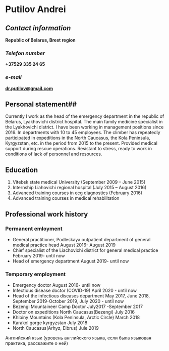 # Putilov Andrei #

## *Contact information* ##
**Republic of Belarus, Brest region** 

### *Telefon number* ###
**+37529 335 24 65**
### *e-mail* ### 
**dr.putilov@gmail.com**
## Personal statement##
Currently I work as the head of the emergency department in the republic of Belarus, Lyakhovichi
district hospital. The main family medicine specialist in the Lyakhovichi district. I have been working in
management positions since 2016. In departments with 10 to 45 employees.
The climber has repeatedly participated in expeditions in the North Caucasus, the Kola Peninsula,
Kyrgyzstan, etc. in the period from 2015 to the present. Provided medical support during rescue
operations.
Resistant to stress, ready to work in conditions of lack of personnel and resources.

## Education ##
1. Vitebsk state medical University
(September 2009 – June 2015)
 2. Internship Liahovichi regional hospital
(July 2015 – August 2016)
3. Advanced training courses in ecg diagnostics
(February 2016)
4. Advanced training courses in medical rehabilitation

## Professional work history ##
### Permanent emloyment ###
- General practitioner, Podleskaya outpatient department of general medical practice head
August 2016- August 2019
- Chief specialist of the Liachovichi district for general medical practice
February 2019- until now
- Head of emergency department
August 2019- until now
### Temporary employment ###
- Emergency doctor
August 2016- until now
- Infectious disease doctor (COVID-19)
April 2020 - until now
- Head of the infectious diseases department
May 2017, June 2018, September 2019-October 2019, July 2020 - until now
- Bezengi Mountaineer Camp Doctor
July2017 -September 2017
- Doctor on expeditions
North Caucasus(Bezengi)
July 2016
- Khibiny Mountains (Kola Peninsula, Arctic Circle)
March 2018
- Karakol gorge kyrgyzstan
July 2018
- North Caucasus(Arhyz, Elbrus)
Jule 2019
 

Английский язык (уровень английского языка, если была языковая практика, расскажите о ней)
